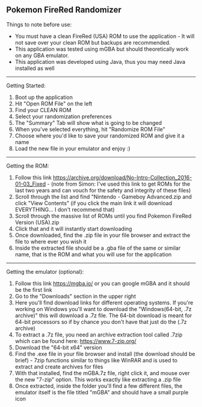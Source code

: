 Pokemon FireRed Randomizer 
--------------------------------------------------------------------------------------------------
Things to note before use: 
- You must have a clean FireRed (USA) ROM to use the application - It will not save over your clean ROM but backups are recommended.
- This application was tested using mGBA but should theoretically work on any GBA emulator.  
- This application was developed using Java, thus you may need Java installed as well 
--------------------------------------------------------------------------------------------------
Getting Started:
1. Boot up the application 
2. Hit "Open ROM File" on the left 
3. Find your CLEAN ROM 
4. Select your randomization preferences
5. The "Summary" Tab will show what is going to be changed 
6. When you've selected everything, hit "Randomize ROM File" 
7. Choose where you'd like to save your randomized ROM and give it a name 
8. Load the new file in your emulator and enjoy :) 
--------------------------------------------------------------------------------------------------
Getting the ROM:
1. Follow this link https://archive.org/download/No-Intro-Collection_2016-01-03_Fixed - (note from Simon: I've used this link to get ROMs for the last two years and can vouch for the safety and integrity of these files) 
2. Scroll through the list and find "Nintendo - Gameboy Advanced.zip and click "View Contents" (if you click the main link it will download EVERYTHING... I don't recommend that)
3. Scroll through the massive list of ROMs until you find Pokemon FireRed Version (USA).zip
4. Click that and it will instantly start downloading 
5. Once downloaded, find the .zip file in your file browser and extract the file to where ever you wish it
6. Inside the extracted file should be a .gba file of the same or similar name, that is the ROM and what you will use for the application
--------------------------------------------------------------------------------------------------
Getting the emulator (optional):
1. Follow this link https://mgba.io/ or you can google mGBA and it should be the first link 
2. Go to the "Downloads" section in the upper right 
3. Here you'll find download links for different operating systems. If you're working on Windows you'll want to download the "Windows(64-bit, .7z archive)" this will download a .7z file. The 64-bit download is meant for 64-bit processors so if by chance you don't have that just do the (.7z archive)
4. To extract a .7z file, you need an archive extraction tool called .7zip which can be found here: https://www.7-zip.org/
5. Download the "64-bit x64" version 
6. Find the .exe file in your file browser and install (the download should be brief) - 7zip functions similar to things like WinRAR and is used to extract and create archives for files 
7. With that installed, find the mGBA.7z file, right click it, and mouse over the new "7-zip" option. This works exactly like extracting a .zip file 
8. Once extracted, inside the folder you'll find a few different files, the emulator itself is the file titled "mGBA" and should have a small purple icon
  
